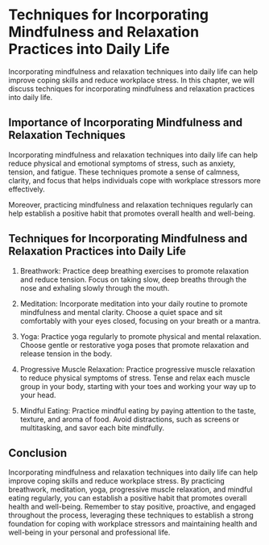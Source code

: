 Techniques for Incorporating Mindfulness and Relaxation Practices into Daily Life
=====================================================================================================================================================================

Incorporating mindfulness and relaxation techniques into daily life can help improve coping skills and reduce workplace stress. In this chapter, we will discuss techniques for incorporating mindfulness and relaxation practices into daily life.

Importance of Incorporating Mindfulness and Relaxation Techniques
-----------------------------------------------------------------

Incorporating mindfulness and relaxation techniques into daily life can help reduce physical and emotional symptoms of stress, such as anxiety, tension, and fatigue. These techniques promote a sense of calmness, clarity, and focus that helps individuals cope with workplace stressors more effectively.

Moreover, practicing mindfulness and relaxation techniques regularly can help establish a positive habit that promotes overall health and well-being.

Techniques for Incorporating Mindfulness and Relaxation Practices into Daily Life
---------------------------------------------------------------------------------

1. Breathwork: Practice deep breathing exercises to promote relaxation and reduce tension. Focus on taking slow, deep breaths through the nose and exhaling slowly through the mouth.

2. Meditation: Incorporate meditation into your daily routine to promote mindfulness and mental clarity. Choose a quiet space and sit comfortably with your eyes closed, focusing on your breath or a mantra.

3. Yoga: Practice yoga regularly to promote physical and mental relaxation. Choose gentle or restorative yoga poses that promote relaxation and release tension in the body.

4. Progressive Muscle Relaxation: Practice progressive muscle relaxation to reduce physical symptoms of stress. Tense and relax each muscle group in your body, starting with your toes and working your way up to your head.

5. Mindful Eating: Practice mindful eating by paying attention to the taste, texture, and aroma of food. Avoid distractions, such as screens or multitasking, and savor each bite mindfully.

Conclusion
----------

Incorporating mindfulness and relaxation techniques into daily life can help improve coping skills and reduce workplace stress. By practicing breathwork, meditation, yoga, progressive muscle relaxation, and mindful eating regularly, you can establish a positive habit that promotes overall health and well-being. Remember to stay positive, proactive, and engaged throughout the process, leveraging these techniques to establish a strong foundation for coping with workplace stressors and maintaining health and well-being in your personal and professional life.
